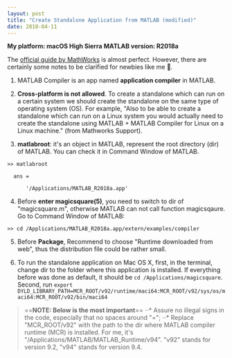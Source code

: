 ```yaml
---
layout: post
title: "Create Standalone Application from MATLAB (modified)"
date: 2018-04-11
---
```

**My platform: macOS High Sierra**
**MATLAB version: R2018a**


The [official guide by MathWorks](https://www.mathworks.com/help/compiler/create-and-install-a-standalone-application-from-matlab-code.html) is almost perfect. However, there are certainly some notes to be clarified for newbies like me :honeybee:.

1. MATLAB Compiler is an app named **application compiler** in MATLAB.

2. **Cross-platform is not allowed**. To create a standalone which can run on a certain system we should create the standalone on the same type of operating system (OS). For example, "Also to be able to create a standalone which can run on a Linux system you would actually need to create the standalone using MATLAB + MATLAB Compiler for Linux on a Linux machine." (from Mathworks Support).

3. **matlabroot**: it's an object in MATLAB, represent the root directory (dir) of MATLAB. You can check it in Command Window of MATLAB.
```
>> matlabroot

  ans =

      '/Applications/MATLAB_R2018a.app'
```

4. Before **enter magicsquare(5)**, you need to switch to dir of "magicsquare.m", otherwise MATLAB can not call function magicsqaure. Go to Command Window of MATLAB:
```
>> cd /Applications/MATLAB_R2018a.app/extern/examples/compiler
```

5. Before **Package**, Recommend to choose "Runtime downloaded from web", thus the distribution file could be rather small.

6. To run the standalone application on Mac OS X, first, in the terminal, change dir to the folder where this application is installed. If everything before was done as default, it should be `cd /Applications/magicsquare`. Second, run `export DYLD_LIBRARY_PATH=MCR_ROOT/v92/runtime/maci64:MCR_ROOT/v92/sys/os/maci64:MCR_ROOT/v92/bin/maci64` 
> ==**NOTE: Below is the most important**==
>⋅⋅* Assure no illegal signs in the code, especially that no spaces around "="; 
>⋅⋅* Replace "MCR_ROOT/v92" with the path to the dir where MATLAB compiler runtime (MCR) is installed. For me, it's "/Applications/MATLAB/MATLAB_Runtime/v94". "v92" stands for version 9.2, "v94" stands for version 9.4.
